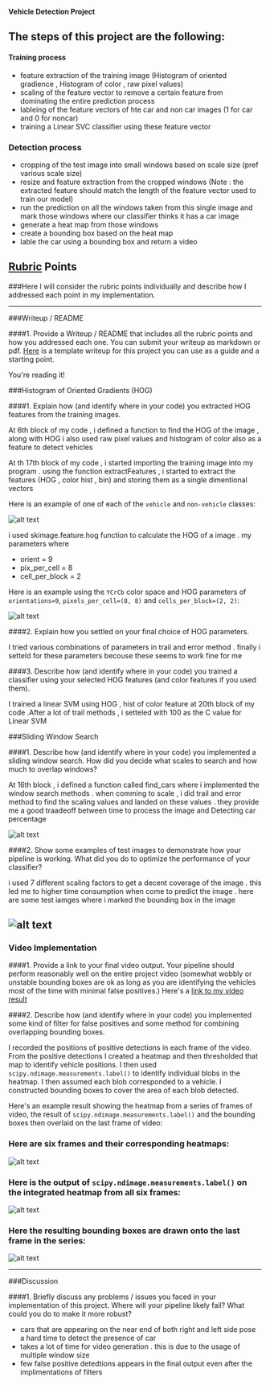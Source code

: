 
**Vehicle Detection Project**

## The steps of this project are the following:

#### Training process

* feature extraction of the training image (Histogram of oriented gradience , Histogram of color , raw pixel values)
* scaling of the feature vector to remove a certain feature from dominating the entire prediction process 
* lableing of the feature vectors of hte car and non car images (1 for car and 0 for noncar)
* training a Linear SVC classifier using these feature vector

### Detection process

* cropping of the test image into small windows based on scale size (pref various scale size)
* resize and feature extraction from the cropped windows (Note : the extracted feature should match the length of the feature vector used to train our model)
* run the prediction on all the windows taken from this single image and mark those windows where our classifier thinks it has a car image
* generate a heat map from those windows 
* create a bounding box based on the heat map 
* lable the car using a bounding box and return a video 

[//]: # (Image References)
[image1]: ./examples/car_not_car.png
[image2]: ./examples/HOG_example.jpg
[image3]: ./examples/sliding_windows.jpg
[image4]: ./examples/sliding_window.jpg
[image5]: ./examples/bboxes_and_heat.png
[image6]: ./examples/labels_map.png
[image7]: ./examples/output_bboxes.png
[video1]: ./project_video.mp4

## [Rubric](https://review.udacity.com/#!/rubrics/513/view) Points
###Here I will consider the rubric points individually and describe how I addressed each point in my implementation.  

---
###Writeup / README

####1. Provide a Writeup / README that includes all the rubric points and how you addressed each one.  You can submit your writeup as markdown or pdf.  [Here](https://github.com/udacity/CarND-Vehicle-Detection/blob/master/writeup_template.md) is a template writeup for this project you can use as a guide and a starting point.  

You're reading it!

###Histogram of Oriented Gradients (HOG)

####1. Explain how (and identify where in your code) you extracted HOG features from the training images.

At 6th block of my code , i defined a function to find the HOG of the image , along with HOG i also used raw pixel values and histogram of color also as a feature to detect vehicles 

At th 17th block of my code , i started importing the training image into my program . using the function extractFeatures , i started to extract the features (HOG , color hist , bin) and storing them as a single dimentional vectors


Here is an example of one of each of the `vehicle` and `non-vehicle` classes:

![alt text][image1]

i used skimage.feature.hog function to calculate the HOG of a image . my parameters where 

* orient = 9
* pix_per_cell = 8
* cell_per_block = 2

Here is an example using the `YCrCb` color space and HOG parameters of `orientations=9`, `pixels_per_cell=(8, 8)` and `cells_per_block=(2, 2)`:


![alt text][image2]

####2. Explain how you settled on your final choice of HOG parameters.

I tried various combinations of parameters in trail and error method . finally i setteld for these parameters becouse these seems to work fine for me

####3. Describe how (and identify where in your code) you trained a classifier using your selected HOG features (and color features if you used them).

I trained a linear SVM using HOG , hist of color feature  at 20th block of my code .After a lot of trail methods , i setteled with 100 as the C value for Linear SVM 


###Sliding Window Search

####1. Describe how (and identify where in your code) you implemented a sliding window search.  How did you decide what scales to search and how much to overlap windows?

At 16th block , i defined a function called find_cars where i implemented the window search methods . when comming to scale , i did trail and error method to find the scaling values and landed on these values . they provide me a good traadeoff between time to process the image and Detecting car percentage 

![alt text][image3]

####2. Show some examples of test images to demonstrate how your pipeline is working.  What did you do to optimize the performance of your classifier?

i used 7 different scaling factors to get a decent coverage of the image . this led me to higher time consumption when come to predict the image . here are some test iamges where i marked the bounding box in the image

![alt text][image4]
---

### Video Implementation

####1. Provide a link to your final video output.  Your pipeline should perform reasonably well on the entire project video (somewhat wobbly or unstable bounding boxes are ok as long as you are identifying the vehicles most of the time with minimal false positives.)
Here's a [link to my video result](./project_video.mp4)


####2. Describe how (and identify where in your code) you implemented some kind of filter for false positives and some method for combining overlapping bounding boxes.

I recorded the positions of positive detections in each frame of the video.  From the positive detections I created a heatmap and then thresholded that map to identify vehicle positions.  I then used `scipy.ndimage.measurements.label()` to identify individual blobs in the heatmap.  I then assumed each blob corresponded to a vehicle.  I constructed bounding boxes to cover the area of each blob detected.  

Here's an example result showing the heatmap from a series of frames of video, the result of `scipy.ndimage.measurements.label()` and the bounding boxes then overlaid on the last frame of video:

### Here are six frames and their corresponding heatmaps:

![alt text][image5]

### Here is the output of `scipy.ndimage.measurements.label()` on the integrated heatmap from all six frames:
![alt text][image6]

### Here the resulting bounding boxes are drawn onto the last frame in the series:
![alt text][image7]



---

###Discussion

####1. Briefly discuss any problems / issues you faced in your implementation of this project.  Where will your pipeline likely fail?  What could you do to make it more robust?

* cars that are appearing on the near end of both right and left side pose a hard time to detect the presence of car
* takes a lot of time for video generation . this is due to the usage of multiple window size
* few false positive detedtions appears in the final output even after the implimentations of filters

